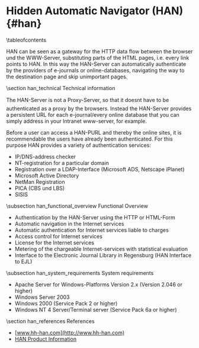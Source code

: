 Hidden Automatic Navigator (HAN)    {#han}
==========================

\tableofcontents

HAN can be seen as a gateway for the HTTP data flow between the browser und the WWW-Server, substituting parts of the HTML pages, i.e. every link points to HAN. In this way the HAN-Server can automatically authenticate by the providers of e-journals or online-databases, navigating the way to the destination page and skip unimportant pages.

\section han_technical Technical information

The HAN-Server is not a Proxy-Server, so that it doesnt have to be authenticated as a proxy by the browsers. Instead the HAN-Server provides a persistent URL for each e-journal/every online database that you can simply address in your Intranet www-server, for example.

Before a user can access a HAN-PURL and thereby the online sites, it is recommendable the users have already been authenticated. For this purpose HAN provides a variety of authentication services:

  - IP/DNS-address checker
  - NT-registration for a particular domain
  - Registration over a LDAP-Interface (Microsoft ADS, Netscape iPlanet)
  - Microsoft Active Directory
  - NetMan Registration 
  - PICA (CBS und LBS)
  - SISIS

\subsection han_functional_overview Functional Overview

  - Authentication by the HAN-Server using the HTTP or HTML-Form
  - Automatic navigation in the Internet services
  - Automatic authentication for Internet services liable to charges
  - Access control for Internet services
  - License for the Internet services
  - Metering of the chargeable Internet-services with statistical evaluation
  - Interface to the Electronic Journal Library in Regensburg (HAN Interface to EJL)

\subsection han_system_requirements System requirements

  - Apache Server for Windows-Platforms Version 2.x (Version 2.046 or higher)
  - Windows Server 2003
  - Windows 2000 (Service Pack 2 or higher)
  - Windows NT 4 Server/Terminal server (Service Pack 6a or higher)

\section han_references References 

  - [www.hh-han.com](http://www.hh-han.com)
  - [HAN Product Information](http://www.hh-software.com/hh2003/index.cfm/ly/0/0/HAN100/0/50,HAN100/0$.cfm)
